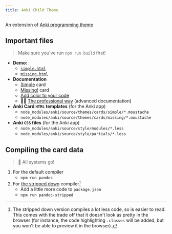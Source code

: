 ```yaml
---
title: Anki Child Theme
---
```


An extension of [Anki programming theme](https://github.com/badlydrawnrob/anki)

## Important files

> Make sure you've run `npm run build` first!

- **Demo:**
    - [`simple.html`](../node_modules/anki/build/demo/simple.html)
    - [`missing.html`](../node_modules/anki/build/demo/missing.html)
- **Documentation**
    - [Simple](https://github.com/badlydrawnrob/anki/blob/master/source/docs/highlight/index.md) card
    - [Missing!](https://github.com/badlydrawnrob/anki/blob/master/source/docs/missing/index.md) card
    - [Add color to your code](https://github.com/badlydrawnrob/anki/blob/master/source/docs/highlight/index.md)
    - 🧑‍🎓 [The professional way](https://github.com/badlydrawnrob/anki/blob/master/source/docs/advanced/index.md) (advanced documentation)
- **Anki Card `HTML` templates** (for the Anki app)
    - `node_modules/anki/source/themes/cards/simple/*.moustache`
    - `node_modules/anki/source/themes/cards/missing/*.moustache`
- **Anki `CSS` files** (for the Anki app)
    - `node_modules/anki/source/style/modules/*.less`
    - `node_modules/anki/source/style/partials/*.less`

## Compiling the card data

> 🚀 All systems go!

1. For the default compiler
    - `npm run pandoc`
2. For [the stripped down](https://github.com/badlydrawnrob/anki-child-theme/issues/9) compiler[^1]
    - Add a little more code to `package.json`
    - `npm run pandoc-stripped`


[^1]: The stripped down version compiles a lot less code, so is easier to read. This comes with the trade off that it doesn't look as pretty in the browser (for instance, the code highlighting `.classes` will be added, but you won't be able to preview it in the browser).
